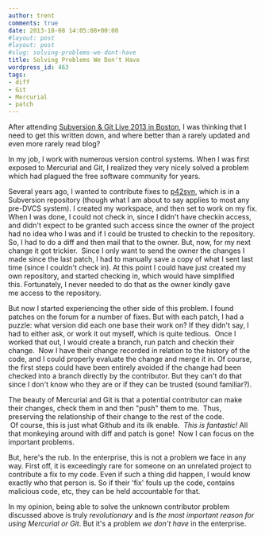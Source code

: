 ```yaml
---
author: trent
comments: true
date: 2013-10-08 14:05:08+00:00
#layout: post
#layout: post
#slug: solving-problems-we-dont-have
title: Solving Problems We Don't Have
wordpress_id: 463
tags:
- diff
- Git
- Mercurial
- patch
---
```


After attending [Subversion & Git Live 2013 in Boston](http://www.wandisco.com/subversion-live-2013), I was thinking that I need to get this written down, and where better than a rarely updated and even more rarely read blog?

In my job, I work with numerous version control systems. When I was first exposed to Mercurial and Git, I realized they very nicely solved a problem which had plagued the free software community for years.

Several years ago, I wanted to contribute fixes to [p42svn](http://p42svn.tigris.org/), which is in a Subversion repository (though what I am about to say applies to most any pre-DVCS system). I created my workspace, and then set to work on my fix. When I was done, I could not check in, since I didn't have checkin access, and didn't expect to be granted such access since the owner of the project had no idea who I was and if I could be trusted to checkin to the repository. So, I had to do a diff and then mail that to the owner. But, now, for my next change it got trickier.  Since I only want to send the owner the changes I made since the last patch, I had to manually save a copy of what I sent last time (since I couldn't check in). At this point I could have just created my own repository, and started checking in, which would have simplified this. Fortunately, I never needed to do that as the owner kindly gave me access to the repository.

But now I started experiencing the other side of this problem. I found patches on the forum for a number of fixes. But with each patch, I had a puzzle: what version did each one base their work on? If they didn't say, I had to either ask, or work it out myself, which is quite tedious.  Once I worked that out, I would create a branch, run patch and checkin their change.  Now I have their change recorded in relation to the history of the code, and I could properly evaluate the change and merge it in. Of course, the first steps could have been entirely avoided if the change had been checked into a branch directly by the contributor. But they can't do that since I don't know who they are or if they can be trusted (sound familiar?).

The beauty of Mercurial and Git is that a potential contributor can make their changes, check them in and then "push" them to me.  Thus, preserving the relationship of their change to the rest of the code.  Of course, this is just what Github and its ilk enable.  _This is fantastic!_ All that monkeying around with diff and patch is gone!  Now I can focus on the important problems.

But, here's the rub. In the enterprise, this is not a problem we face in any way. First off, it is exceedingly rare for someone on an unrelated project to contribute a fix to my code. Even if such a thing did happen, I would know exactly who that person is. So if their 'fix' fouls up the code, contains malicious code, etc, they can be held accountable for that.

In my opinion, being able to solve the unknown contributor problem discussed above is truly _revolutionary_ and is _the most important reason for using Mercurial or Git_. But it's a problem _we don't have_ in the enterprise.
